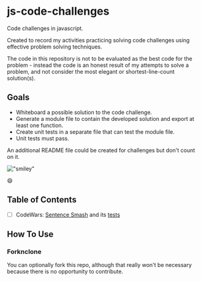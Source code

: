 # js-code-challenges

Code challenges in javascript.

Created to record my activities practicing solving code challenges using effective problem solving techniques.

The code in this repository is not to be evaluated as the best code for the problem - instead the code is an honest result of my attempts to solve a problem, and not consider the most elegant or shortest-line-count solution(s).

## Goals

- Whiteboard a possible solution to the code challenge.
- Generate a module file to contain the developed solution and export at least one function.
- Create unit tests in a separate file that can test the module file.
- Unit tests must pass.

An additional README file could be created for challenges but don't count on it.

!["smiley"](https://github.githubassets.com/images/icons/emoji/unicode/1f603.png?v8)

:smile:

## Table of Contents

-[ ] CodeWars: [Sentence Smash](./challenges/sentenceSmash.js) and its [tests](./challenges/test-sentenceSmash.js)

## How To Use

### Forknclone

You can optionally fork this repo, although that really won't be necessary because there is no opportunity to contribute.
